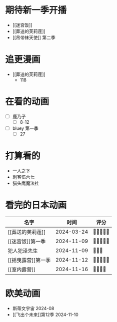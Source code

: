 
# 期待新一季开播
- [[迷宫饭]]
- [[葬送的芙莉莲]]
- [[吊带袜天使]] 第二季
# 追更漫画
- [[葬送的芙莉莲]]
	- 118
# 在看的动画
- [ ] 鹿乃子
	- [ ] 8-12
- [ ] bluey 第一季
	- [ ] 27
# 打算看的
- 一人之下
- 刺客伍六七
- 猫头鹰魔法社
# 看完的日本动画

| 名字          | 时间         | 评分         |
| ----------- | ---------- | ---------- |
| [[葬送的芙莉莲]]  | 2024-03-24 | 💖💖💖💖💖 |
| [[迷宫饭]]第一季  | 2024-11-09 | 💖💖💖💖💖 |
| 犯人犯泽先生      | 2024-11-09 | 💖💖💖     |
| [[摇曳露营]]第一季 | 2024-11-12 | 💖💖💖💖💖 |
| [[室内露营]]    | 2024-11-16 | 💖💖💖💖   |

# 欧美动画
- 斯蒂文宇宙 2024-08
- [[飞出个未来]]第12季 2024-11-10


